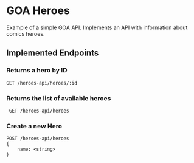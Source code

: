 # GOA Heroes
Example of a simple GOA API. Implements an API with information about comics heroes.


## Implemented Endpoints


### Returns a hero by ID

```
GET /heroes-api/heroes/:id
```

### Returns the list of available heroes

```
 GET /heroes-api/heroes
```


###  Create a new Hero

```
POST /heroes-api/heroes 
{
    name: <string>
}
```
